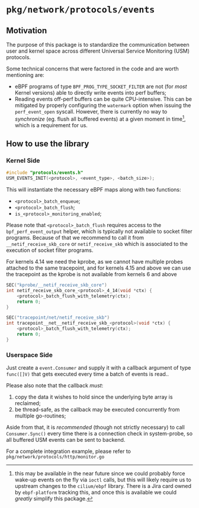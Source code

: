 # `pkg/network/protocols/events`

## Motivation

The purpose of this package is to standardize the communication between user and
kernel space across different Universal Service Monitoring (USM) protocols.

Some technical concerns that were factored in the code and are worth mentioning are:

* eBPF programs of type `BPF_PROG_TYPE_SOCKET_FILTER` are not (for _most_ Kernel
  versions) able to directly write events into perf buffers;
* Reading events off-perf buffers can be quite CPU-intensive. This can be
mitigated by properly configuring the `watermark` option when issuing the
`perf_event_open` syscall. However, there is currently no way to _synchronize_
(eg. flush all buffered events) at a given moment in time[^1], which is a
requirement for us.

## How to use the library

### Kernel Side

```c
#include "protocols/events.h"
USM_EVENTS_INIT(<protocol>, <event_type>, <batch_size>);
```

This will instantiate the necessary eBPF maps along with two functions:
* `<protocol>_batch_enqueue`;
* `<protocol>_batch_flush`;
* `is_<protocol>_monitoring_enabled`;

Please note that `<protocol>_batch_flush` requires access to the
`bpf_perf_event_output` helper, which is typically not available to socket
filter programs. Because of that we recommend to call it from
`__netif_receive_skb_core` or `netif_receive_skb` which is associated to the execution of socket filter programs.

For kernels 4.14 we need the kprobe, as we cannot have multiple probes attached to the same tracepoint,
and for kernels 4.15 and above we can use the tracepoint as the kprobe is not available from kernels 6 and above

```c
SEC("kprobe/__netif_receive_skb_core")
int netif_receive_skb_core_<protocol>_4_14(void *ctx) {
    <protocol>_batch_flush_with_telemetry(ctx);
    return 0;
}

SEC("tracepoint/net/netif_receive_skb")
int tracepoint__net__netif_receive_skb_<protocol>(void *ctx) {
    <protocol>_batch_flush_with_telemetry(ctx);
    return 0;
}
```

### Userspace Side

Just create a `event.Consumer` and supply it with a callback argument of type
`func([]V)` that gets executed every time a batch of events is read..

Please also note that the callback *must*:
1) copy the data it wishes to hold since the underlying byte array is reclaimed;
2) be thread-safe, as the callback may be executed concurrently from multiple go-routines;

Aside from that, it is _recommended_ (though not strictly necessary) to call
`Consumer.Sync()` every time there is a connection check in system-probe, so
all buffered USM events can be sent to backend.

For a complete integration example, please refer to `pkg/network/protocols/http/monitor.go`

[^1]: this may be available in the near future since we could probably force
wake-up events on the fly via `ioctl` calls, but this will likely require us to
upstream changes to the `cilium/ebpf` library. There is a Jira card owned by
`ebpf-platform` tracking this, and once this is available we could _greatly_
simplify this package.
